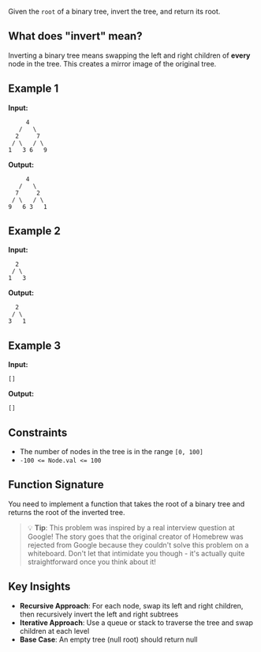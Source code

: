 Given the `root` of a binary tree, invert the tree, and return its root.

## What does "invert" mean?

Inverting a binary tree means swapping the left and right children of **every** node in the tree. This creates a mirror image of the original tree.

## Example 1

**Input:**

```
     4
   /   \
  2     7
 / \   / \
1   3 6   9
```

**Output:**

```
     4
   /   \
  7     2
 / \   / \
9   6 3   1
```

## Example 2

**Input:**

```
  2
 / \
1   3
```

**Output:**

```
  2
 / \
3   1
```

## Example 3

**Input:**

```
[]
```

**Output:**

```
[]
```

## Constraints

- The number of nodes in the tree is in the range `[0, 100]`
- `-100 <= Node.val <= 100`

## Function Signature

You need to implement a function that takes the root of a binary tree and returns the root of the inverted tree.

> 💡 **Tip**: This problem was inspired by a real interview question at Google! The story goes that the original creator of Homebrew was rejected from Google because they couldn't solve this problem on a whiteboard. Don't let that intimidate you though - it's actually quite straightforward once you think about it!

## Key Insights

- **Recursive Approach**: For each node, swap its left and right children, then recursively invert the left and right subtrees
- **Iterative Approach**: Use a queue or stack to traverse the tree and swap children at each level
- **Base Case**: An empty tree (null root) should return null
